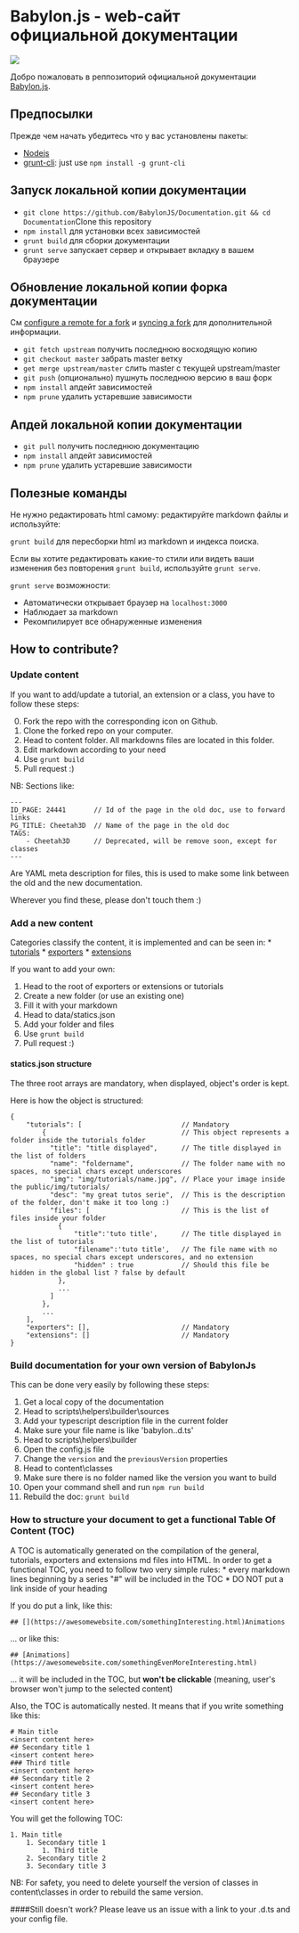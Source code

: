 # Babylon.js - web-сайт официальной документации

![](http://www.babylonjs.com/img/layout/logo-babylonjs-v3.svg)

Добро пожаловать в реппозиторий официальной документации [Babylon.js](http://www.babylonjs.com).

## Предпосылки
Прежде чем начать убедитесь что у вас установлены пакеты:

 * [Nodejs](https://nodejs.org/)
 * [grunt-cli](https://www.npmjs.com/package/grunt-cli): just use ```npm install -g grunt-cli```


## Запуск локальной копии документации
 * ```git clone https://github.com/BabylonJS/Documentation.git && cd Documentation```Clone this repository
 * ```npm install``` для установки всех зависимостей
 * ```grunt build``` для сборки документации
 * ```grunt serve``` запускает сервер и открывает вкладку в вашем браузере

## Обновление локальной копии форка документации
См [configure a remote for a fork](https://help.github.com/articles/configuring-a-remote-for-a-fork/)
и [syncing a fork](https://help.github.com/articles/syncing-a-fork/) для дополнительной информации.

 * ```git fetch upstream``` получить последнюю восходящую копию
 * ```git checkout master``` забрать master ветку
 * ```get merge upstream/master``` слить master с текущей upstream/master
 * ```git push``` (опционально) пушнуть последнюю версию в ваш форк
 * ```npm install``` апдейт зависимостей
 * ```npm prune``` удалить устаревшие зависимости

## Апдей локальной копии документации
 * ```git pull``` получить последнюю документацию
 * ```npm install``` апдейт зависимостей
 * ```npm prune``` удалить устаревшие зависимости

## Полезные команды

Не нужно редактировать html самому: редактируйте markdown файлы и используйте:
 
```grunt build``` для пересборки html из markdown и индекса поиска.

Если вы хотите редактировать какие-то стили или видеть ваши изменения без повторения ```grunt build```, используйте ```grunt serve```.


```grunt serve``` возможности:
 * Автоматически открывает браузер на ```localhost:3000```
 * Наблюдает за markdown
 * Рекомпилирует все обнаруженные изменения 

 
## How to contribute?

### Update content
If you want to add/update a tutorial, an extension or a class, you have to follow these steps:

0. Fork the repo with the corresponding icon on Github.
1. Clone the forked repo on your computer.
2. Head to content folder. All markdowns files are located in this folder.
3. Edit markdown according to your need
4. Use ```grunt build```
5. Pull request :)

NB: Sections like:

    ---
    ID_PAGE: 24441       // Id of the page in the old doc, use to forward links
    PG_TITLE: Cheetah3D  // Name of the page in the old doc
    TAGS:
        - Cheetah3D      // Deprecated, will be remove soon, except for classes
    ---
Are YAML meta description for files, this is used to make some link between the old and the new documentation.

Wherever you find these, please don't touch them :)

### Add a new content
Categories classify the content, it is implemented and can be seen in:
    * [tutorials](http://doc.babylonjs.com/tutorials)
    * [exporters](http://doc.babylonjs.com/exporters)
    * [extensions](http://doc.babylonjs.com/extensions)
    
If you want to add your own:

1. Head to the root of exporters or extensions or tutorials
2. Create a new folder (or use an existing one)
3. Fill it with your markdown
4. Head to data/statics.json
5. Add your folder and files
6. Use ```grunt build```
7. Pull request :)


#### statics.json structure

The three root arrays are mandatory, when displayed, object's order is kept.

Here is how the object is structured:

    {
        "tutorials": [                         // Mandatory
            {                                  // This object represents a folder inside the tutorials folder 
              "title": "title displayed",      // The title displayed in the list of folders 
              "name": "foldername",            // The folder name with no spaces, no special chars except underscores
              "img": "img/tutorials/name.jpg", // Place your image inside the public/img/tutorials/
              "desc": "my great tutos serie",  // This is the description of the folder, don't make it too long :)
              "files": [                       // This is the list of files inside your folder
                {
                    "title":'tuto title',      // The title displayed in the list of tutorials 
                    "filename":'tuto title',   // The file name with no spaces, no special chars except underscores, and no extension
                    "hidden" : true            // Should this file be hidden in the global list ? false by default
                },
                ...
              ]
            },
            ...
        ],
        "exporters": [],                       // Mandatory
        "extensions": []                       // Mandatory
    }

### Build documentation for your own version of BabylonJs

This can be done very easily by following these steps:

1. Get a local copy of the documentation
2. Head to scripts\helpers\builder\sources
3. Add your typescript description file in the current folder
4. Make sure your file name is like 'babylon.<version>.d.ts'
5. Head to scripts\helpers\builder
6. Open the config.js file
7. Change the ```version``` and the ```previousVersion``` properties
8. Head to content\classes
9. Make sure there is no folder named like the version you want to build
10. Open your command shell and run ```npm run build```
11. Rebuild the doc: ```grunt build```

### How to structure your document to get a functional Table Of Content (TOC)

A TOC is automatically generated on the compilation of the general, tutorials, exporters and extensions md files into HTML.
In order to get a functional TOC, you need to follow two very simple rules:
    * every markdown lines beginning by a series "#" will be included in the TOC
    * DO NOT put a link inside of your heading

If you do put a link, like this:

	## [](https://awesomewebsite.com/somethingInteresting.html)Animations

... or like this:

    ## [Animations](https://awesomewebsite.com/somethingEvenMoreInteresting.html)

... it will be included in the TOC, but **won't be clickable** (meaning, user's browser won't jump to the selected content)

Also, the TOC is automatically nested. It means that if you write something like this:

	# Main title
    <insert content here>
    ## Secondary title 1
    <insert content here>
    ### Third title
    <insert content here>
    ## Secondary title 2
    <insert content here>
    ## Secondary title 3
    <insert content here> 

You will get the following TOC:

	1. Main title
		1. Secondary title 1
			1. Third title
		2. Secondary title 2
		3. Secondary title 3

    
NB: For safety, you need to delete yourself the version of classes in content\classes in order to rebuild the same version.

####Still doesn't work?
Please leave us an issue with a link to your .d.ts and your config file. 

